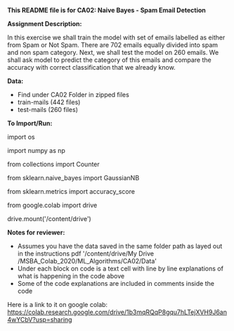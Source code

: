 **This README file is for CA02: Naive Bayes - Spam Email Detection**

**Assignment Description:**

In this exercise we shall train the model with set of emails labelled as either from Spam or Not Spam. There are 702 emails equally divided into spam and non spam category. Next, we shall test the model on 260 emails. We shall ask model to predict the category of this emails and compare the accuracy with correct classification that we already know.

**Data:**
- Find under CA02 Folder in zipped files
- train-mails (442 files)
- test-mails (260 files)

**To Import/Run:**

import os

import numpy as np

from collections import Counter

from sklearn.naive_bayes import GaussianNB

from sklearn.metrics import accuracy_score

from google.colab import drive

drive.mount('/content/drive')

**Notes for reviewer:**
- Assumes you have the data saved in the same folder path as layed out in the instructions pdf '/content/drive/My Drive
/MSBA_Colab_2020/ML_Algorithms/CA02/Data'
- Under each block on code is a text cell with line by line explanations of what is happening in the code above
- Some of the code explanations are included in comments inside the code

Here is a link to it on google colab: https://colab.research.google.com/drive/1b3mqRQqP8gqu7hLTejXVH9J6an4wYCbV?usp=sharing
